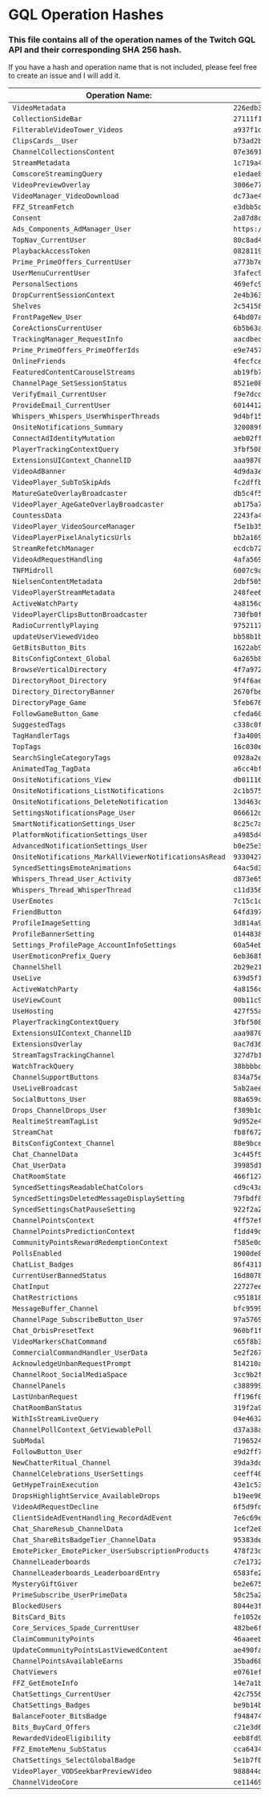 # GQL Operation Hashes

### This file contains all of the operation names of the Twitch GQL API and their corresponding SHA 256 hash.

If you have a hash and operation name that is not included, please feel free to create an issue and I will add it.


| Operation Name:  | SHA 256 Hash: |
| ------------- | ------------- |
| `VideoMetadata`  | `226edb3e692509f727fd56821f5653c05740242c82b0388883e0c0e75dcbf687`  |
| `CollectionSideBar`  | `27111f1b382effad0b6def325caef1909c733fe6a4fbabf54f8d491ef2cf2f14`  |
| `FilterableVideoTower_Videos`  | `a937f1d22e269e39a03b509f65a7490f9fc247d7f83d6ac1421523e3b68042cb`  |
| `ClipsCards__User`  | `b73ad2bfaecfd30a9e6c28fada15bd97032c83ec77a0440766a56fe0bd632777`  |
| `ChannelCollectionsContent`  | `07e3691a1bad77a36aba590c351180439a40baefc1c275356f40fc7082419a84`  |
| `StreamMetadata`  | `1c719a40e481453e5c48d9bb585d971b8b372f8ebb105b17076722264dfa5b3e`  |
| `ComscoreStreamingQuery`  | `e1edae8122517d013405f237ffcc124515dc6ded82480a88daef69c83b53ac01`  |
| `VideoPreviewOverlay`  | `3006e77e51b128d838fa4e835723ca4dc9a05c5efd4466c1085215c6e437e65c`  |
| `VideoManager_VideoDownload`  | `dc73ae4ca87da62676a42a61866bbe725b41e8859077f438b8718e2083b6db3c`  |
| `FFZ_StreamFetch`  | `e3dbb5d8509ff2ef9d6518bf6749d2112bf6fc3ee2886248579bd7db0feb6504`  |
| `Consent`  | `2a87d8c78d15949c942110d894b7c8168910b026627e6cf9e2516ca4ccc68d66`  |
| `Ads_Components_AdManager_User`  | `https://gql.twitch.tv/gql#origin=twilight`  |
| `TopNav_CurrentUser`  | `80c8ad4839b2922ac5ea7a6e38d8c88ab4c0462cf1c7f2d4d86542736ff3f916`  |
| `PlaybackAccessToken`  | `0828119ded1c13477966434e15800ff57ddacf13ba1911c129dc2200705b0712`  |
| `Prime_PrimeOffers_CurrentUser`  | `a773b7efefe390d49753520f7db73d03794b008af6acc22c06a2c630d46d5518`  |
| `UserMenuCurrentUser`  | `3fafec9996208e9c38f39893cc8cf7ed1933c77daff806b8171a1be54625b620`  |
| `PersonalSections`  | `469efc9442aa2b7634a3ab36eae1778b78ec7ccf062d2b17833afb0e66b78a25`  |
| `DropCurrentSessionContext`  | `2e4b3630b91552eb05b76a94b6850eb25fe42263b7cf6d06bee6d156dd247c1c`  |
| `Shelves`  | `2c541588f5f5a5f53df38ec0852355869a198fe449e7d9293686596f6a408af0`  |
| `FrontPageNew_User`  | `64bd07a2cbaca80699d62636d966cf6395a5d14a1f0a14282067dcb28b13eb11`  |
| `CoreActionsCurrentUser`  | `6b5b63a013cf66a995d61f71a508ab5c8e4473350c5d4136f846ba65e8101e95`  |
| `TrackingManager_RequestInfo`  | `aacdbed250e409105d124ea697ad291a06864c9343067714559fa01230c4cf1b`  |
| `Prime_PrimeOffers_PrimeOfferIds`  | `e9e74571ac09d2d0c1642d30df819bd35622664fa0ac7879f71e312757678142`  |
| `OnlineFriends`  | `4fecfced6ce413ffa2eee3c6ce09cddd8fb251763c594c26fba5108cf2b92e69`  |
| `FeaturedContentCarouselStreams`  | `ab19fb72d5e43c8edc59d41300a129548cb1a67feca04f921bf705a74bb70a24`  |
| `ChannelPage_SetSessionStatus`  | `8521e08af74c8cb5128e4bb99fa53b591391cb19492e65fb0489aeee2f96947f`  |
| `VerifyEmail_CurrentUser`  | `f9e7dcdf7e99c314c82d8f7f725fab5f99d1df3d7359b53c9ae122deec590198`  |
| `ProvideEmail_CurrentUser`  | `6014412be398a2d10d7bf8503d8ff267ae31e1a6648b0e76bac0500310f5bf10`  |
| `Whispers_Whispers_UserWhisperThreads`  | `9d4bf15288a0b4d96492c97dafa17222aa000528adcad4f8d1652441d9132d62`  |
| `OnsiteNotifications_Summary`  | `320089fa2597eb12d339a603d0c3b8c699ea2d644a5d39f2b38d3f5628aaa37f`  |
| `ConnectAdIdentityMutation`  | `aeb02ffde95392868a9da662631090526b891a2972620e6b6393873a39111564`  |
| `PlayerTrackingContextQuery`  | `3fbf508886ff5e008cb94047acc752aad7428c07b6055995604de16c4b01160a`  |
| `ExtensionsUIContext_ChannelID`  | `aaa9870965b55ecb88e01a4d73b5427e8ff9397eea16b9adbd08cad86d3b9d25`  |
| `VideoAdBanner`  | `4d9da3e74d52b668ad9f163a641236f2c804e1129f717f2861b362310e6c64c7`  |
| `VideoPlayer_SubToSkipAds`  | `fc2dffb83a22adf1030eea340c680a7698d705c7dd31fdb2dd39c07ad05e27e3`  |
| `MatureGateOverlayBroadcaster`  | `db5c4f54238cb6cde9d1ab49dab9d6388bb4990304766fcd70c1f37d4ed93bdb`  |
| `VideoPlayer_AgeGateOverlayBroadcaster`  | `ab175a77fb908cd5dfe25d6d23da0765b3fc187e3d3461d1c7b157c354e917ee`  |
| `CountessData`  | `2243fa4daedcf4607ddcb95bb6cda7bb4c7421f6fde66fbd824702b4922c0e76`  |
| `VideoPlayer_VideoSourceManager`  | `f5e1b35d6f5a40348c6476fea36945d0931ba50621e1701b6c31252ee498cc3e`  |
| `VideoPlayerPixelAnalyticsUrls`  | `bb2a169a523dc7bb6a4369f14548f11b89124aa306b3ab3a7bf1b059e779f296`  |
| `StreamRefetchManager`  | `ecdcb724b0559d49689e6a32795e6a43bba4b2071b5e762a4d1edf2bb42a6789`  |
| `VideoAdRequestHandling`  | `4afa569067d6d37579e2d08f39fdf28db340572a6a7924c8523ec2cb5707ac23`  |
| `TNFMidroll`  | `6007c9affc138041a2f71ea322a665799579fc167bef38c1e0b26b2d4c90fd02`  |
| `NielsenContentMetadata`  | `2dbf505ee929438369e68e72319d1106bb3c142e295332fac157c90638968586`  |
| `VideoPlayerStreamMetadata`  | `248fee6868e983c4e7b69074e888960f77735bd21a1d4a1d882b55f45d30a420`  |
| `ActiveWatchParty`  | `4a8156c97b19e3a36e081cf6d6ddb5dbf9f9b02ae60e4d2ff26ed70aebc80a30`  |
| `VideoPlayerClipsButtonBroadcaster`  | `730fb0ffd8f189610597747a011af437a122e842cd80db337c1ecf876a0da173`  |
| `RadioCurrentlyPlaying`  | `97521175417f6867e84b7157e506ed6929c234b0ee3599eb87ea503e9a634ca7`  |
| `updateUserViewedVideo`  | `bb58b1bd08a4ca0c61f2b8d323381a5f4cd39d763da8698f680ef1dfaea89ca1`  |
| `GetBitsButton_Bits`  | `1622ab9e754d97acfb154caaf3d9d583c44408a76be6d4aba5a67cdba4e72452`  |
| `BitsConfigContext_Global`  | `6a265b86f3be1c8d11bdcf32c183e106028c6171e985cc2584d15f7840f5fee6`  |
| `BrowseVerticalDirectory`  | `4f7a9727d14da3c5f2c95b9eee6f4969a949cdfef7296292a1ec991189df94d2`  |
| `DirectoryRoot_Directory`  | `9f4f6ae67f21ee50b454fcf048691107a52bfe7907ead73b9427398e343ca319`  |
| `Directory_DirectoryBanner`  | `2670fbecd8fbea0211c56528d6eff5752ef9d6c73cd5238d395784b46335ded4`  |
| `DirectoryPage_Game`  | `5feb6766dc5d70b33ae9a37cda21e1cd7674187cb74f84b4dd3eb69086d9489c`  |
| `FollowGameButton_Game`  | `cfeda60899b6b867b2d7f30c8556778c4a9cc8268bd1aadd9f88134a0f642a02`  |
| `SuggestedTags`  | `c338c0f514586c28b7a3d95deff9279c969e9338c7286d6329d65636e6ddd831`  |
| `TagHandlerTags`  | `f3a400934fbceac008cc353cee3e8a770b73bf413b35944a7cb43b3bfab9352b`  |
| `TopTags`  | `16c030e5b84bf696f9cf25bee7ddde328c93f2b481a0519a806c19d0e91ab9c1`  |
| `SearchSingleCategoryTags`  | `0928a2ec27d51a3be8562d1b724a4b03164b94d26e415be1485a7c6230eb5cac`  |
| `AnimatedTag_TagData`  | `a6cc4bf9c2fb0b9da208aab1ed1658b21c57532de5381e5ac85ddf39bf4318af`  |
| `OnsiteNotifications_View`  | `db011164c7980ce0b90b04d8ecab0c27cfc8505170e2d6b1a5a51060a8e658df`  |
| `OnsiteNotifications_ListNotifications`  | `2c1b575a79145959ac3c5ab0df60c2815f58453286a986c56aed0472f4f7a671`  |
| `OnsiteNotifications_DeleteNotification`  | `13d463c831f28ffe17dccf55b3148ed8b3edbbd0ebadd56352f1ff0160616816`  |
| `SettingsNotificationsPage_User`  | `066612d3d17cc710e325747455c45b76e7d60440bb115f7a1a1caa3e5b094235`  |
| `SmartNotificationSettings_User`  | `8c25c7a7d42bf79c2262f18837221ac5f8f57004cc8bd95b5c53d953ab8c7258`  |
| `PlatformNotificationSettings_User`  | `a4985d4b0b0e57db35b4f12bb89b9d4cbaf8da6860f32989cf47b165b91fbb47`  |
| `AdvancedNotificationSettings_User`  | `b0e25e3ffd4572bd6ec8d5460f21780edff3c7537552579f7c0018a58d006e37`  |
| `OnsiteNotifications_MarkAllViewerNotificationsAsRead`  | `9330427d339def4a58512565c3edc319b8946ba01d0a3c4bff4fe314c8db1c2e`  |
| `SyncedSettingsEmoteAnimations`  | `64ac5d385b316fd889f8c46942a7c7463a1429452ef20ffc5d0cd23fcc4ecf30`  |
| `Whispers_Thread_User_Activity`  | `d873e65f082f055c70aac6f7d89c45f93111f07c3d9616cf4942cefe483407c6`  |
| `Whispers_Thread_WhisperThread`  | `c11d356f7e2d8a2b7da3f90c11487414b7fb188649bafe331e93937a5da2310d`  |
| `UserEmotes`  | `7c15c1c83a9cf574aa202ddf6f40594ff75b2715746d98a20eea068e0c1179b7`  |
| `FriendButton`  | `64fd397afe5afdefe037f98dfbd4d5dbde17deb92345647e9b34b87254b23c78`  |
| `ProfileImageSetting`  | `3d814a91606062a51f71e90c9b5a2d6e86792f52dacd912967d458067b5db44d`  |
| `ProfileBannerSetting`  | `0144838d4c979ed9c0bbac8f52df180be711e4a0afd9fde81d70a73d0316627c`  |
| `Settings_ProfilePage_AccountInfoSettings`  | `60a54ebcbd29e095db489ed6268f33d5fe5ed1d4fa3176668d8091587ae81779`  |
| `UserEmoticonPrefix_Query`  | `6eb368f3a785c358509cc0da9ff56ac76d535e255196d496dd7312487d3abbe1`  |
| `ChannelShell`  | `2b29e2150fe65ee346e03bd417bbabbd0471a01a84edb7a74e3c6064b0283287`  |
| `UseLive`  | `639d5f11bfb8bf3053b424d9ef650d04c4ebb7d94711d644afb08fe9a0fad5d9`  |
| `ActiveWatchParty`  | `4a8156c97b19e3a36e081cf6d6ddb5dbf9f9b02ae60e4d2ff26ed70aebc80a30`  |
| `UseViewCount`  | `00b11c9c428f79ae228f30080a06ffd8226a1f068d6f52fbc057cbde66e994c2`  |
| `UseHosting`  | `427f55a3daca510f726c02695a898ef3a0de4355b39af328848876052ea6b337`  |
| `PlayerTrackingContextQuery`  | `3fbf508886ff5e008cb94047acc752aad7428c07b6055995604de16c4b01160a`  |
| `ExtensionsUIContext_ChannelID`  | `aaa9870965b55ecb88e01a4d73b5427e8ff9397eea16b9adbd08cad86d3b9d25`  |
| `ExtensionsOverlay`  | `0ac7d363a6f57917933f99a1066075cc38fcdb87c10643fbb2aeacf21399f7b9`  |
| `StreamTagsTrackingChannel`  | `327d7b1596b37898de6a0eaabfdd8ee37b6cc586daab0d12b8fad64f03856a4a`  |
| `WatchTrackQuery`  | `38bbbbd9ae2e0150f335e208b05cf09978e542b464a78c2d4952673cd02ea42b`  |
| `ChannelSupportButtons`  | `834a75e1c06cffada00f0900664a5033e392f6fb655fae8d2e25b21b340545a9`  |
| `UseLiveBroadcast`  | `5ab2aee4bf1e768b9dc9020a9ae7ccf6f30f78b0a91d5dad504b29df4762c08a`  |
| `SocialButtons_User`  | `88a659c6b68880a8dc008a04137508fae7cd4f093ccc6ea7e7df39cba5753a97`  |
| `Drops_ChannelDrops_User`  | `f309b1d517d288074d50d96512059857cc67d8905d1379e414d70f7b981f2618`  |
| `RealtimeStreamTagList`  | `9d952e4aacd4f8bb9f159bd4d5886d72c398007249a8b09e604a651fc2f8ac17`  |
| `StreamChat`  | `fb8f672d720bfc19c4b443c68ffd019199ace25964f742f23d2018b900637135`  |
| `BitsConfigContext_Channel`  | `88e9bced4d95b65e2d22350f1bcee31fe0aaefbdfbf4776c5ab416e45d1017cb`  |
| `Chat_ChannelData`  | `3c445f9a8315fa164f2d3fb12c2f932754c2f2c129f952605b9ec6cf026dd362`  |
| `Chat_UserData`  | `39985d1ff9324442a3a5df1be212e1bc4f358a31100e5025c4e61a07d7e70743`  |
| `ChatRoomState`  | `466f127e635f246ad330ec5c27da2c6969790e10cc1f1936d95c500d978ae4bc`  |
| `SyncedSettingsReadableChatColors`  | `cd9c43ab3cb4c04515a879bbd618055aab18c6ac4081ed9de333945ca91247ba`  |
| `SyncedSettingsDeletedMessageDisplaySetting`  | `79fbdf86e8ee5fa4ca27cad96c292702eed8a8cc14faedc874a577f6e8fe4004`  |
| `SyncedSettingsChatPauseSetting`  | `922f2a23e49da4ce2660f7fbfeefeefab19f7651196f9b54f03555590f173627`  |
| `ChannelPointsContext`  | `4ff57ef1b454f846569e8afff8a208e164355cd844a1d04ae8652b7f637ca0e0`  |
| `ChannelPointsPredictionContext`  | `f1dd49dc28cd5bcdcab31b5eaf57a2415f190b9bf6c1dc9ad4a8be579b55bfc8`  |
| `CommunityPointsRewardRedemptionContext`  | `f585e0d07bee16fa1355238b1762c095cc10470edc263d38c4e3a1b8a7e53f65`  |
| `PollsEnabled`  | `1900de8facb83d18c02677c0625e0299c4277b551868d1c9afb998542d57c121`  |
| `ChatList_Badges`  | `86f43113c04606e6476e39dcd432dee47c994d77a83e54b732e11d4935f0cd08`  |
| `CurrentUserBannedStatus`  | `16d8078becef280c724b7ba48c6402532bdc22783d9e0db67606c817eccd77d8`  |
| `ChatInput`  | `22727eec3a9dce88c7d05c3e1dbae16e5a6700ddb071ef835e4932e620f75288`  |
| `ChatRestrictions`  | `c951818670b7beab0f9332303f5a3824316e8d78423e6c6336f4235207b09e54`  |
| `MessageBuffer_Channel`  | `bfc959904f55b5003ae4674d4bea83ebdcd8867ad76e12f38957d433902d2fcc`  |
| `ChannelPage_SubscribeButton_User`  | `97a576951e030c665f65f44d1ba8d498bc59be3af0db1c92806690efb2f30197`  |
| `Chat_OrbisPresetText`  | `960bf1fac4adb3f4e99b0c67627180d5f5ebb6e46139b1149fbdeab68f7f62e1`  |
| `VideoMarkersChatCommand`  | `c65f8b33e3bcccf2b16057e8f445311d213ecf8729f842ccdc71908231fa9a78`  |
| `CommercialCommandHandler_UserData`  | `5e2f2677868f33654d5538f4c428fb3f55d554f2c8ee2e3bc7e2a1dd32b8d1a0`  |
| `AcknowledgeUnbanRequestPrompt`  | `814210afb9c7c392ce35028f3a3aebfff446c3be2925af8c9ff4c04a34fe8c5f`  |
| `ChannelRoot_SocialMediaSpace`  | `3cc9b2fc1ce60c0d0bd271e795e6c9d0baef0d7cb8a0f130c5311f4d045157da`  |
| `ChannelPanels`  | `c388999b5fcd8063deafc7f7ad32ebd1cce3d94953c20bf96cffeef643327322`  |
| `LastUnbanRequest`  | `ff196f08b09d9f9f977610f676cfc56bc5e2f679ad773c1acc4f889defb9aebd`  |
| `ChatRoomBanStatus`  | `319f2a9a3ac7ddecd7925944416c14b818b65676ab69da604460b68938d22bea`  |
| `WithIsStreamLiveQuery`  | `04e46329a6786ff3a81c01c50bfa5d725902507a0deb83b0edbf7abe7a3716ea`  |
| `ChannelPollContext_GetViewablePoll`  | `d37a38ac165e9a15c26cd631d70070ee4339d48ff4975053e622b918ce638e0f`  |
| `SubModal`  | `71965248fca59d3d40717e71d5c639aa64d93c6c9492bd3664904b751c8de9ad`  |
| `FollowButton_User`  | `e9d2ff77364edf7b625d625bcd76a2a59d071b1e4860814aab7546b81c9c93ed`  |
| `NewChatterRitual_Channel`  | `39da3dc75e90d635d3dfe1f0054a9022c247216d1c915420c1f9ddeeb9f54415`  |
| `ChannelCelebrations_UserSettings`  | `ceeff40199ec8316eea6935599635f4b89872a797be547f15e7f52a5762f27c1`  |
| `GetHypeTrainExecution`  | `43e1c53077794d0d87046e60252bb4544995d6597edf85358d592a0d0676c0ae`  |
| `DropsHighlightService_AvailableDrops`  | `b19ee96a0e79e3f8281c4108bc4c7b3f232266db6f96fd04a339ab393673a075`  |
| `VideoAdRequestDecline`  | `6f5d9fdc36a3c879cca7debdbe21c62d5cac4ad5b30b635263eff68335b96a71`  |
| `ClientSideAdEventHandling_RecordAdEvent`  | `7e6c69e6eb59f8ccb97ab73686f3d8b7d85a72a0298745ccd8bfc68e4054ca5b`  |
| `Chat_ShareResub_ChannelData`  | `1cef2e84b602f767839e5ffd489e81536e9d11e0be250bb85a17974cedad8f54`  |
| `Chat_ShareBitsBadgeTier_ChannelData`  | `95383deae2b82f718b9d713ca433807ff60dffa8c834e2ae92abdfeb55586fc4`  |
| `EmotePicker_EmotePicker_UserSubscriptionProducts`  | `478f23da112f79db1a7ff46eb559c7900e1e706206a34489b30c238a4bbd3778`  |
| `ChannelLeaderboards`  | `c7e1732da78569cab1c753f75b88433cec07844b0db92b4158e26462799b7540`  |
| `ChannelLeaderboards_LeaderboardEntry`  | `6583fe25aede702c6798ab60bb8cc2fbdc7f23df9f36e8e8554db186c094e4e2`  |
| `MysteryGiftGiver`  | `be2e6756b13421c8526132eb73e6ca4caae991f4622cd96e7ec2bcbf2c09ff0c`  |
| `PrimeSubscribe_UserPrimeData`  | `58c25a2b0ccbde33498f3a5cf6027ff32168febd8a63b749f184028e8ab9192a`  |
| `BlockedUsers`  | `8044e3fd61f8158a39e07b38f5d1a279d1fdb748faa9889fde046feae640f76b`  |
| `BitsCard_Bits`  | `fe1052e19ce99f10b5bd9ab63c5de15405ce87a1644527498f0fc1aadeff89f2`  |
| `Core_Services_Spade_CurrentUser`  | `482be6fdcd0ff8e6a55192210e2ec6db8a67392f206021e81abe0347fc727ebe`  |
| `ClaimCommunityPoints`  | `46aaeebe02c99afdf4fc97c7c0cba964124bf6b0af229395f1f6d1feed05b3d0`  |
| `UpdateCommunityPointsLastViewedContent`  | `ae490fa8c1c284f6da9e43f0e7b6418100d887de8dd62ef2a08e320b8b75c1cf`  |
| `ChannelPointsAvailableEarns`  | `35bad6818900beac208c7ff81df030932e1f5100846e406ed2a4d40df1bc8ebf`  |
| `ChatViewers`  | `e0761ef5444ee3acccee5cfc5b834cbfd7dc220133aa5fbefe1b66120f506250`  |
| `FFZ_GetEmoteInfo`  | `14e7a1b021bca291ded3af1302ea1101f6497c2f534738ae7fe0d0dacc39c33c`  |
| `ChatSettings_CurrentUser`  | `42c75568e2564e978ed878ef8f88cb51d2df89811159b2eba6101ae7a18d8b04`  |
| `ChatSettings_Badges`  | `be9b14bb86280797df345190f3a2a9761f5a3e44977ed45573ba67e46c887c00`  |
| `BalanceFooter_BitsBadge`  | `f948474a44b785c76d995e1549e2dbdc6dcd768039769b6ce0c8c93f90617ba3`  |
| `Bits_BuyCard_Offers`  | `c21e3d6c3c562ddd98da22049910cbaf4ec892b1972bc9cdcb51ef7ed5dbf949`  |
| `RewardedVideoEligibility`  | `eeb8fd97b6034c4c9e792b93d2faa5d5f0d01902a23cfe823539c5518dd08eda`  |
| `FFZ_EmoteMenu_SubStatus`  | `cca64347da920b6adf4e8ed35fba4b556725508b6190cafe0bd1554c8618eb81`  |
| `ChatSettings_SelectGlobalBadge`  | `5e1b7f0ba771ca8eb81c0fcd5b8f4ff559ec2dc71cc9256e04ec2665049fc4e5`  |
| `VideoPlayer_VODSeekbarPreviewVideo`  | `988844d55fb7369e30832ec236b7a7c96bb0d53617e2f55ebb1030008336120f`  |
| `ChannelVideoCore`  | `ce114698319f9fa4a1e375ab0dfb65304c9db244ef440bf530b1414d79e7e9f2`  |

